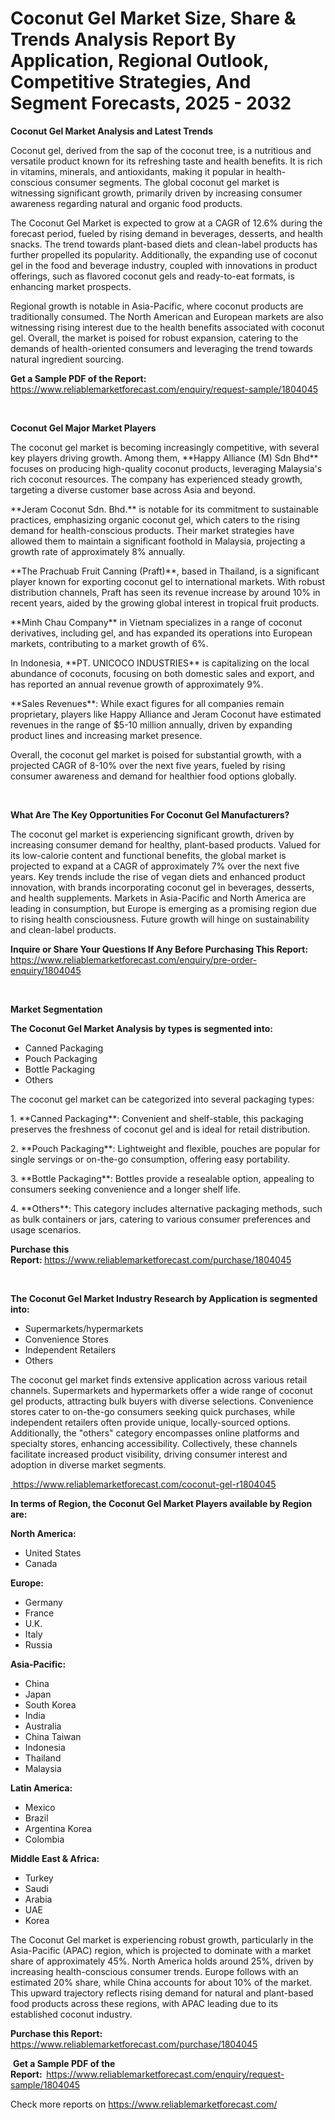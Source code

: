 <p><h1>Coconut Gel Market Size, Share & Trends Analysis Report By Application, Regional Outlook, Competitive Strategies, And Segment Forecasts, 2025 - 2032</h1></p><p><strong>Coconut Gel Market Analysis and Latest Trends</strong></p>
<p><p>Coconut gel, derived from the sap of the coconut tree, is a nutritious and versatile product known for its refreshing taste and health benefits. It is rich in vitamins, minerals, and antioxidants, making it popular in health-conscious consumer segments. The global coconut gel market is witnessing significant growth, primarily driven by increasing consumer awareness regarding natural and organic food products.</p><p>The Coconut Gel Market is expected to grow at a CAGR of 12.6% during the forecast period, fueled by rising demand in beverages, desserts, and health snacks. The trend towards plant-based diets and clean-label products has further propelled its popularity. Additionally, the expanding use of coconut gel in the food and beverage industry, coupled with innovations in product offerings, such as flavored coconut gels and ready-to-eat formats, is enhancing market prospects.</p><p>Regional growth is notable in Asia-Pacific, where coconut products are traditionally consumed. The North American and European markets are also witnessing rising interest due to the health benefits associated with coconut gel. Overall, the market is poised for robust expansion, catering to the demands of health-oriented consumers and leveraging the trend towards natural ingredient sourcing.</p></p>
<p><strong>Get a Sample PDF of the Report:&nbsp;</strong> <a href="https://www.reliablemarketforecast.com/enquiry/request-sample/1804045?utm_campaign=2200&utm_medium=2&utm_source=Github&utm_content=ia&utm_term=14022025&utm_id=coconut-gel">https://www.reliablemarketforecast.com/enquiry/request-sample/1804045</a></p>
<p>&nbsp;</p>
<p><strong>Coconut Gel Major Market Players</strong></p>
<p><p>The coconut gel market is becoming increasingly competitive, with several key players driving growth. Among them, **Happy Alliance (M) Sdn Bhd** focuses on producing high-quality coconut products, leveraging Malaysia's rich coconut resources. The company has experienced steady growth, targeting a diverse customer base across Asia and beyond.</p><p>**Jeram Coconut Sdn. Bhd.** is notable for its commitment to sustainable practices, emphasizing organic coconut gel, which caters to the rising demand for health-conscious products. Their market strategies have allowed them to maintain a significant foothold in Malaysia, projecting a growth rate of approximately 8% annually.</p><p>**The Prachuab Fruit Canning (Praft)**, based in Thailand, is a significant player known for exporting coconut gel to international markets. With robust distribution channels, Praft has seen its revenue increase by around 10% in recent years, aided by the growing global interest in tropical fruit products.</p><p>**Minh Chau Company** in Vietnam specializes in a range of coconut derivatives, including gel, and has expanded its operations into European markets, contributing to a market growth of 6%. </p><p>In Indonesia, **PT. UNICOCO INDUSTRIES** is capitalizing on the local abundance of coconuts, focusing on both domestic sales and export, and has reported an annual revenue growth of approximately 9%.</p><p>**Sales Revenues**: While exact figures for all companies remain proprietary, players like Happy Alliance and Jeram Coconut have estimated revenues in the range of $5-10 million annually, driven by expanding product lines and increasing market presence.</p><p>Overall, the coconut gel market is poised for substantial growth, with a projected CAGR of 8-10% over the next five years, fueled by rising consumer awareness and demand for healthier food options globally.</p></p>
<p>&nbsp;</p>
<p><strong>What Are The Key Opportunities For Coconut Gel Manufacturers?</strong></p>
<p><p>The coconut gel market is experiencing significant growth, driven by increasing consumer demand for healthy, plant-based products. Valued for its low-calorie content and functional benefits, the global market is projected to expand at a CAGR of approximately 7% over the next five years. Key trends include the rise of vegan diets and enhanced product innovation, with brands incorporating coconut gel in beverages, desserts, and health supplements. Markets in Asia-Pacific and North America are leading in consumption, but Europe is emerging as a promising region due to rising health consciousness. Future growth will hinge on sustainability and clean-label products.</p></p>
<p><strong>Inquire or Share Your Questions If Any Before Purchasing This Report:</strong> <a href="https://www.reliablemarketforecast.com/enquiry/pre-order-enquiry/1804045?utm_campaign=2200&utm_medium=2&utm_source=Github&utm_content=ia&utm_term=14022025&utm_id=coconut-gel">https://www.reliablemarketforecast.com/enquiry/pre-order-enquiry/1804045</a></p>
<p>&nbsp;</p>
<p><strong>Market Segmentation</strong></p>
<p><strong>The Coconut Gel Market Analysis by types is segmented into:</strong></p>
<p><ul><li>Canned Packaging</li><li>Pouch Packaging</li><li>Bottle Packaging</li><li>Others</li></ul></p>
<p><p>The coconut gel market can be categorized into several packaging types: </p><p>1. **Canned Packaging**: Convenient and shelf-stable, this packaging preserves the freshness of coconut gel and is ideal for retail distribution.</p><p>2. **Pouch Packaging**: Lightweight and flexible, pouches are popular for single servings or on-the-go consumption, offering easy portability.</p><p>3. **Bottle Packaging**: Bottles provide a resealable option, appealing to consumers seeking convenience and a longer shelf life.</p><p>4. **Others**: This category includes alternative packaging methods, such as bulk containers or jars, catering to various consumer preferences and usage scenarios.</p></p>
<p><strong>Purchase this Report:&nbsp;</strong><a href="https://www.reliablemarketforecast.com/purchase/1804045?utm_campaign=2200&utm_medium=2&utm_source=Github&utm_content=ia&utm_term=14022025&utm_id=coconut-gel">https://www.reliablemarketforecast.com/purchase/1804045</a></p>
<p>&nbsp;</p>
<p><strong>The Coconut Gel Market Industry Research by Application is segmented into:</strong></p>
<p><ul><li>Supermarkets/hypermarkets</li><li>Convenience Stores</li><li>Independent Retailers</li><li>Others</li></ul></p>
<p><p>The coconut gel market finds extensive application across various retail channels. Supermarkets and hypermarkets offer a wide range of coconut gel products, attracting bulk buyers with diverse selections. Convenience stores cater to on-the-go consumers seeking quick purchases, while independent retailers often provide unique, locally-sourced options. Additionally, the "others" category encompasses online platforms and specialty stores, enhancing accessibility. Collectively, these channels facilitate increased product visibility, driving consumer interest and adoption in diverse market segments.</p></p>
<p><a href="https://www.reliablemarketforecast.com/coconut-gel-r1804045?utm_campaign=2200&utm_medium=2&utm_source=Github&utm_content=ia&utm_term=14022025&utm_id=coconut-gel">&nbsp;https://www.reliablemarketforecast.com/coconut-gel-r1804045</a></p>
<p><strong>In terms of Region, the Coconut Gel Market Players available by Region are:</strong></p>
<p>
    <p> <strong> North America: </strong>
        <ul>
            <li>United States</li>
            <li>Canada</li>
        </ul>
        </p> 
    <p> <strong> Europe: </strong>
        <ul>
            <li>Germany</li>
            <li>France</li>
            <li>U.K.</li>
            <li>Italy</li>
            <li>Russia</li>
        </ul>
        </p> 
    <p> <strong> Asia-Pacific: </strong>
        <ul>
            <li>China</li>
            <li>Japan</li>
            <li>South Korea</li>
            <li>India</li>
            <li>Australia</li>
            <li>China Taiwan</li>
            <li>Indonesia</li>
            <li>Thailand</li>
            <li>Malaysia</li>
        </ul>
        </p> 
    <p> <strong> Latin America: </strong>
        <ul>
            <li>Mexico</li>
            <li>Brazil</li>
            <li>Argentina Korea</li>
            <li>Colombia</li>
        </ul>
        </p> 
    <p> <strong> Middle East & Africa: </strong>
        <ul>
            <li>Turkey</li>
            <li>Saudi</li>
            <li>Arabia</li>
            <li>UAE</li>
            <li>Korea</li>
        </ul>
    </p>
    </p>
<p><p>The Coconut Gel market is experiencing robust growth, particularly in the Asia-Pacific (APAC) region, which is projected to dominate with a market share of approximately 45%. North America holds around 25%, driven by increasing health-conscious consumer trends. Europe follows with an estimated 20% share, while China accounts for about 10% of the market. This upward trajectory reflects rising demand for natural and plant-based food products across these regions, with APAC leading due to its established coconut industry.</p></p>
<p><strong>Purchase this Report: </strong><a href="https://www.reliablemarketforecast.com/purchase/1804045?utm_campaign=2200&utm_medium=2&utm_source=Github&utm_content=ia&utm_term=14022025&utm_id=coconut-gel">https://www.reliablemarketforecast.com/purchase/1804045</a></p>
<p>&nbsp;<strong>Get a Sample PDF of the Report:&nbsp;&nbsp;</strong><a href="https://www.reliablemarketforecast.com/enquiry/request-sample/1804045?utm_campaign=2200&utm_medium=2&utm_source=Github&utm_content=ia&utm_term=14022025&utm_id=coconut-gel">https://www.reliablemarketforecast.com/enquiry/request-sample/1804045</a></p>
<p><strong></strong></p>
<p>Check more reports on <a href="https://www.reliablemarketforecast.com/?utm_campaign=2200&utm_medium=2&utm_source=Github&utm_content=ia&utm_term=14022025&utm_id=coconut-gel">https://www.reliablemarketforecast.com/</a></p>